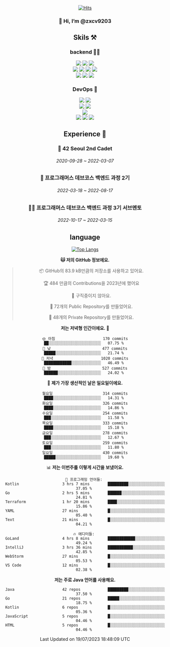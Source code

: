 <div align="center">

[![Hits](https://hits.seeyoufarm.com/api/count/incr/badge.svg?url=https%3A%2F%2Fgithub.com%2Fzxcv9203%2Fhit-counter&count_bg=%23FF7272&title_bg=%23324C2E&icon=codeigniter.svg&icon_color=%23DD5B5B&title=%EB%B0%A9%EB%AC%B8%EC%9E%90&edge_flat=false)](https://hits.seeyoufarm.com)
  
### 👋 Hi, I’m @zxcv9203

## Skils ⚒️
### backend 🧑‍💻
  
<img src="https://img.shields.io/badge/Java-FF6600?style=flat-square&logo=buymeacoffee&logoColor=white"/>
<img src="https://img.shields.io/badge/Go-0099FF?style=flat-square&logo=go&logoColor=white"/>
<img src="https://img.shields.io/badge/Kotlin-7F52FF?style=flat-square&logo=kotlin&logoColor=white"/>
  
  
<br />
  
<img src="https://img.shields.io/badge/Spring-339933?style=flat-square&logo=Spring&logoColor=white"/>
<img src="https://img.shields.io/badge/Spring Boot-339933?style=flat-square&logo=Spring Boot&logoColor=white"/>
<img src="https://img.shields.io/badge/Spring Security-339933?style=flat-square&logo=Spring Security&logoColor=white"/>
  
<img src="https://img.shields.io/badge/Spring Data JPA-339933?style=flat-square&logo=Hibernate&logoColor=white"/>

<br />
  
  <img src="https://img.shields.io/badge/mysql-0099FF?style=flat-square&logo=mysql&logoColor=white"/>
  <img src="https://img.shields.io/badge/mariadb-0099FF?style=flat-square&logo=mariadb&logoColor=white"/>
  <img src="https://img.shields.io/badge/mongoDB-47A248?style=flat-square&logo=mongodb&logoColor=white"/>
  
  
### DevOps 🚀
  
  <img src="https://img.shields.io/badge/docker-2496ED?style=flat-square&logo=docker&logoColor=white"/>
  <img src="https://img.shields.io/badge/kubernetes-326CE5?style=flat-square&logo=kubernetes&logoColor=white"/>
  
  <br />
  
  <img src="https://img.shields.io/badge/Github Actions-2088FF?style=flat-square&logo=githubactions&logoColor=white"/>
  <img src="https://img.shields.io/badge/Jenkins-D24939?style=flat-square&logo=jenkins&logoColor=white"/>
  
  
  <br />
  <img src="https://img.shields.io/badge/terraform-7B42BC?style=flat-square&logo=terraform&logoColor=white"/>
  
  <br />
  <img src="https://img.shields.io/badge/Amazon AWS-232F3E?style=flat-square&logo=Amazon AWS&logoColor=white"/>

  <img src="https://img.shields.io/badge/GCP-4285F4?style=flat-square&logo=googlecloud&logoColor=white"/>
  <img src="https://img.shields.io/badge/NCP-03C75A?style=flat-square&logo=naver&logoColor=white"/>
  
  
  
## Experience 🏃
  
### 🏫 42 Seoul 2nd Cadet
  ###### 2020-09-28 ~ 2022-03-07
  
### 🏫 프로그래머스 데브코스 백엔드 과정 2기 
  ###### 2022-03-18 ~ 2022-08-17
  
### 🧑‍🏫 프로그래머스 데브코스 백엔드 과정 3기 서브멘토 
  ###### 2022-10-17 ~ 2022-03-15

## language

[![Top Langs](https://github-readme-stats.vercel.app/api/top-langs/?username=zxcv9203&hide=html&exclude_repo=zxcv9203.github.io,golB&theme=grate-gatsby)](https://github.com/zxcv9203/github-readme-stats)
  
<!--START_SECTION:waka-->
**🐱 저의 GitHub 정보에요.** 

> 📦 GitHub의 83.9 kB만큼의 저장소를 사용하고 있어요. 
 > 
> 🏆 484 만큼의 Contributions을 2023년에 했어요
 > 
> 🚫 구직중이지 않아요.
 > 
> 📜 72개의 Public Repository를 만들었어요. 
 > 
> 🔑 48개의 Private Repository를 만들었어요. 
 > 
**저는 저녁형 인간이에요. 🦉** 

```text
🌞 아침                     170 commits         ██░░░░░░░░░░░░░░░░░░░░░░░   07.75 % 
🌆 낮　                     477 commits         █████░░░░░░░░░░░░░░░░░░░░   21.74 % 
🌃 저녁                     1020 commits        ████████████░░░░░░░░░░░░░   46.49 % 
🌙 밤　                     527 commits         ██████░░░░░░░░░░░░░░░░░░░   24.02 % 
```
📅 **제가 가장 생산적인 날은 일요일이에요.** 

```text
월요일                      314 commits         ████░░░░░░░░░░░░░░░░░░░░░   14.31 % 
화요일                      326 commits         ████░░░░░░░░░░░░░░░░░░░░░   14.86 % 
수요일                      254 commits         ███░░░░░░░░░░░░░░░░░░░░░░   11.58 % 
목요일                      333 commits         ████░░░░░░░░░░░░░░░░░░░░░   15.18 % 
금요일                      278 commits         ███░░░░░░░░░░░░░░░░░░░░░░   12.67 % 
토요일                      259 commits         ███░░░░░░░░░░░░░░░░░░░░░░   11.80 % 
일요일                      430 commits         █████░░░░░░░░░░░░░░░░░░░░   19.60 % 
```


📊 **저는 이번주를 이렇게 시간을 보냈어요.** 

```text
💬 프로그래밍 언어들: 
Kotlin                   3 hrs 7 mins        █████████░░░░░░░░░░░░░░░░   37.05 % 
Go                       2 hrs 5 mins        ██████░░░░░░░░░░░░░░░░░░░   24.81 % 
Terraform                1 hr 20 mins        ████░░░░░░░░░░░░░░░░░░░░░   15.86 % 
YAML                     27 mins             █░░░░░░░░░░░░░░░░░░░░░░░░   05.40 % 
Text                     21 mins             █░░░░░░░░░░░░░░░░░░░░░░░░   04.21 % 

🔥 에디터들: 
GoLand                   4 hrs 8 mins        ████████████░░░░░░░░░░░░░   49.24 % 
IntelliJ                 3 hrs 36 mins       ███████████░░░░░░░░░░░░░░   42.85 % 
WebStorm                 27 mins             █░░░░░░░░░░░░░░░░░░░░░░░░   05.53 % 
VS Code                  12 mins             █░░░░░░░░░░░░░░░░░░░░░░░░   02.38 % 
```

**저는 주로 Java 언어를 사용해요.** 

```text
Java                     42 repos            █████████░░░░░░░░░░░░░░░░   37.50 % 
Go                       21 repos            █████░░░░░░░░░░░░░░░░░░░░   18.75 % 
Kotlin                   6 repos             █░░░░░░░░░░░░░░░░░░░░░░░░   05.36 % 
JavaScript               5 repos             █░░░░░░░░░░░░░░░░░░░░░░░░   04.46 % 
HTML                     5 repos             █░░░░░░░░░░░░░░░░░░░░░░░░   04.46 % 
```




 Last Updated on 19/07/2023 18:48:09 UTC
<!--END_SECTION:waka-->
  
</div>

